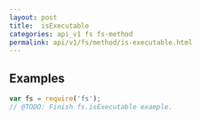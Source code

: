 ```yaml
---
layout: post
title:  isExecutable
categories: api_v1 fs fs-method
permalink: api/v1/fs/method/is-executable.html
---
```


## Examples

```javascript
var fs = require('fs');
// @TODO: Finish fs.isExecutable example.
```








